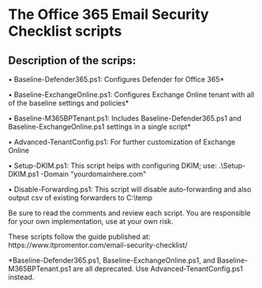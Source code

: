 <H1>The Office 365 Email Security Checklist scripts</H1>

<H2>Description of the scrips:</H2>

<p>• Baseline-Defender365.ps1: Configures Defender for Office 365*
<p>• Baseline-ExchangeOnline.ps1: Configures Exchange Online tenant with all of the baseline settings and policies*
<p>• Baseline-M365BPTenant.ps1: Includes Baseline-Defender365.ps1 and Baseline-ExchangeOnline.ps1 settings in a single script*
<p>• Advanced-TenantConfig.ps1: For further customization of Exchange Online
<p>• Setup-DKIM.ps1: This script helps with configuring DKIM; use: .\Setup-DKIM.ps1 -Domain "yourdomainhere.com"
<p>• Disable-Forwarding.ps1: This script will disable auto-forwarding and also output csv of existing forwarders to C:\temp

<p>Be sure to read the comments and review each script. You are responsible for your own implementation, use at your own risk.
<p>These scripts follow the guide published at: https://www.itpromentor.com/email-security-checklist/
  <p>
    <p>*Baseline-Defender365.ps1, Baseline-ExchangeOnline.ps1, and Baseline-M365BPTenant.ps1 are all deprecated. Use Advanced-TenantConfig.ps1 instead. 
